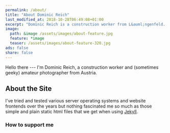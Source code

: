 ```yaml
---
permalink: /about/
title: "About Dominic Reich"
last_modified_at: 2018-10-28T06:49:08+01:00
excerpt: "Dominic Reich is a construction worker from L&auml;ngenfeld. He worked as an electrician before. He still loves tech stuff and photography."
image:
  path: &image /assets/images/about-feature.jpg
  feature: *image
  teaser: /assets/images/about-feature-320.jpg
ads: false
share: false
---
```


Hello there --- I'm Dominic Reich, a construction worker and (sometimes geeky) amateur photographer from Austria.

## About the Site

I've tried and tested various server operating systems and website frontends over the years but nothing fascinated me so much as those simple and plain static html files that we get when using [Jekyll](https://jekyllrb.com).

### How to support me

